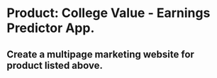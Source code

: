 
# Product: College Value - Earnings Predictor App.

## Create a multipage marketing website for product listed above.
